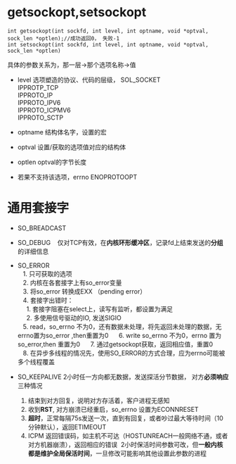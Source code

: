 getsockopt,setsockopt
=====================
```
int getsockopt(int sockfd, int level, int optname, void *optval, sock_len *optlen);//成功返回0， 失败-1
int setsockopt(int sockfd, int level, int optname, void *optval, sock_len *optlen)

```
具体的参数关系为，那一层->那个选项名称->值

- level 选项塑造的协议、代码的层级，
  SOL_SOCKET  
  IPPROTP_TCP  
  IPPROTO_IP  
  IPPROTO_IPV6  
  IPPROTO_ICPMV6  
  IPPROTO_SCTP
  
- optname 结构体名字，设置的宏
- optval 设置/获取的选项值对应的结构体
- optlen optval的字节长度
- 若果不支持该选项，errno ENOPROTOOPT

通用套接字
=========
- SO_BREADCAST
- SO_DEBUG
    仅对TCP有效，在**内核环形缓冲区**，记录fd上结束发送的**分组**的详细信息
- SO_ERROR  
    1. 只可获取的选项  
    2. 内核在各套接字上有so_error变量  
    3. 将so_error 转换成EXX （pending error）  
    4. 套接字出错时：  
      1. 套接字阻塞在select上，读写有监听，都设置为满足  
      2. 多使用信号驱动的IO, 发送SIGIO  
    5. read，so_errno 不为0，还有数据未处理，将先返回未处理的数据，无 errno置为so_error ,then重置为0  
    6. write so_errno 不为0，errno 置为 so_error,then 重置为0  
    7. 通过getsockopt获取，返回相应值，重置0  
    8. 在异步多线程的情况先，使用SO_ERROR的方式合理，应为errno可能被多个线程覆盖 
    
   
 - SO_KEEPALIVE
  2小时任一方向都无数据，发送探活分节数据， 对方**必须响应**  
  三种情况
    1. 结束到对方回复，说明对方存活着，客户进程无感知
    2. 收到**RST**, 对方崩溃已经重启，so_errno 设置为ECONNRESET
    3. **超时**，正常每隔75s发送一次，直到有回复，或者吵过最大等待时间（10分钟默认），返回ETIMEOUT
    4. ICPM 返回错误码，如主机不可达（HOSTUNREACH一般网络不通，或者对方机器崩溃），返回相应的错误
  2小时保活时间参数可改，但**一般内核都是维护全局保活时间**，一旦修改可能影响其他设置此参数的进程

    
    

